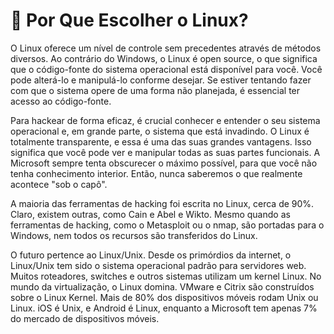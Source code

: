 # 🐧 Por Que Escolher o Linux?

O Linux oferece um nível de controle sem precedentes através de métodos diversos. Ao contrário do Windows, o Linux é open source, o que significa que o código-fonte do sistema operacional está disponível para você. Você pode alterá-lo e manipulá-lo conforme desejar. Se estiver tentando fazer com que o sistema opere de uma forma não planejada, é essencial ter acesso ao código-fonte.

Para hackear de forma eficaz, é crucial conhecer e entender o seu sistema operacional e, em grande parte, o sistema que está invadindo. O Linux é totalmente transparente, e essa é uma das suas grandes vantagens. Isso significa que você pode ver e manipular todas as suas partes funcionais. A Microsoft sempre tenta obscurecer o máximo possível, para que você não tenha conhecimento interior. Então, nunca saberemos o que realmente acontece "sob o capô".

A maioria das ferramentas de hacking foi escrita no Linux, cerca de 90%. Claro, existem outras, como Cain e Abel e Wikto. Mesmo quando as ferramentas de hacking, como o Metasploit ou o nmap, são portadas para o Windows, nem todos os recursos são transferidos do Linux.

O futuro pertence ao Linux/Unix. Desde os primórdios da internet, o Linux/Unix tem sido o sistema operacional padrão para servidores web. Muitos roteadores, switches e outros sistemas utilizam um kernel Linux. No mundo da virtualização, o Linux domina. VMware e Citrix são construídos sobre o Linux Kernel. Mais de 80% dos dispositivos móveis rodam Unix ou Linux. iOS é Unix, e Android é Linux, enquanto a Microsoft tem apenas 7% do mercado de dispositivos móveis.
